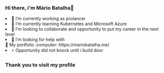 ### Hi there, i'm Mário Batalha👋


<li> 🔭 I’m currently working as prolancer</li>
<li>🌱 I’m currently learning  Kubernetes and Microsoft Azure</li>
<li>👯 I’m looking to collaborate and opportunity to put my career in the next level</li>
<li>🤔 I’m looking for help with</li>
 💬 My portfolio :computer: https://mariobatalha.me/
 <li>⚡ Opportunity did not knock until i build  door</li>

### Thank you to visit my profile

